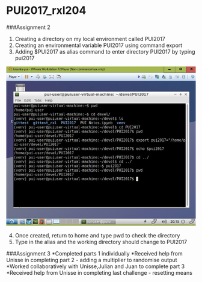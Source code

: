 
# PUI2017_rxl204
###Assignment 2 
1. Creating a directory on my local environment called PUI2017
2. Creating an environmental variable PUI2017 using command export 
3. Adding $PUI2017 as alias command to enter directory PUI2017 by typing pui2017

![Alt text](/HW1_rxl204/Screenshots/HW1_environmental_variable.JPG)

4. Once created, return to home and type pwd to check the directory
5. Type in the alias and the working directory should change to PUI2017

###Assignment 3
*Completed parts 1 individually
*Received help from Unisse in completing part 2 - adding a multiplier to randomise output
*Worked collaboratively with Unisse,Julian and Juan to complete part 3
*Received help from Unisse in completing last challenge - resetting means
